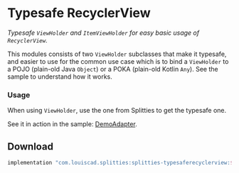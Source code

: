 # Typesafe RecyclerView

*Typesafe `ViewHolder` and `ItemViewHolder` for easy basic usage of
`RecyclerView`.*

This modules consists of two `ViewHolder` subclasses that make it typesafe,
and easier to use for the common use case which is to bind a `ViewHolder` to a
POJO (plain-old Java `Object`) or a POKA (plain-old Kotlin `Any`).
See the sample to understand how it works.

### Usage

When using `ViewHolder`, use the one from Splitties to get the typesafe one.

See it in action in the sample: [DemoAdapter](
../sample/src/main/kotlin/com/louiscad/splittiessample/demo/DemoAdapter.kt
).

## Download

```groovy
implementation "com.louiscad.splitties:splitties-typesaferecyclerview:$splitties_version"
```
